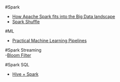 #Spark  
- [How Apache Spark fits into the Big Data landscape](http://www.slideshare.net/pacoid/how-spark-fits-into-the-big-data-landscape?next_slideshow=1)
- [Spark Shuffle](http://www.scribd.com/doc/295013474/Sparkshuffleintroduction-141228034437-Conversion-Gate01#scribd)

#ML  
- [Practical Machine Learning Pipelines](http://www.slideshare.net/databricks/practical-machine-learning-pipelines-with-mllib?qid=582df953-fe63-45c3-aa5a-d090eccc60dc&v=qf1&b=&from_search=12)  
 
#Spark Streaming  
-[Bloom Filter](http://bravenewgeek.com/tag/bloom-filters/)

#Spark SQL  
- [Hive + Spark](http://www.slideshare.net/hortonworks/hive-on-spark-is-blazing-fast-or-is-it-final)  
